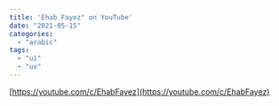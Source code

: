```yaml
---
title: 'Ehab Fayez" on YouTube'
date: "2021-05-15"
categories:
  - "arabic"
tags:
  - "ui"
  - "ux"
---
```


[https://youtube.com/c/EhabFayez](https://youtube.com/c/EhabFayez)
